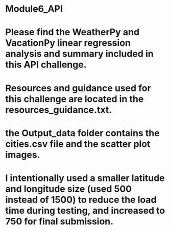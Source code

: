 # Module6_API

# Please find the WeatherPy and VacationPy linear regression analysis and summary included in this API challenge.

# Resources and guidance used for this challenge are located in the resources_guidance.txt.

# the Output_data folder contains the cities.csv file and the scatter plot images.

# I intentionally used a smaller latitude and longitude size (used 500 instead of 1500) to reduce the load time during testing, and increased to 750 for final submission.